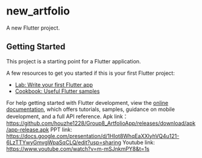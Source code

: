 # new_artfolio

A new Flutter project.

## Getting Started

This project is a starting point for a Flutter application.

A few resources to get you started if this is your first Flutter project:

- [Lab: Write your first Flutter app](https://docs.flutter.dev/get-started/codelab)
- [Cookbook: Useful Flutter samples](https://docs.flutter.dev/cookbook)

For help getting started with Flutter development, view the
[online documentation](https://docs.flutter.dev/), which offers tutorials,
samples, guidance on mobile development, and a full API reference.
Apk link：https://github.com/houzhe1228/Group8_ArtfolioApp/releases/download/apk/app-release.apk
PPT link: https://docs.google.com/presentation/d/1HIot8WhqEaXXlyhVQ4u121-6LzTTYwyGmvgWpaSqCLQ/edit?usp=sharing
Youtube link: https://www.youtube.com/watch?v=m-mSJnkmPY8&t=1s
